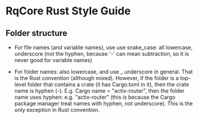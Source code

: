 # RqCore Rust Style Guide



## Folder structure

- For file names (and variable names), use use snake\_case: all lowercase, underscore (not the hyphen, because '-' can mean subtraction, so it is never good for variable names)

- For folder names: also lowercase, and use \_ underscore in general. That is the Rust convention (although mixed). However, if the folder is a top-level folder that contains a crate (it has Cargo.toml in it), then the crate name is hyphen (-). E.g. Cargo name = "actix-router", then the folder name uses hyphen: e.g. "actix-router" (this is because the Cargo package manager treat names with hyphen, not underscore). This is the only exception in Rust convention.

